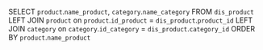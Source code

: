 SELECT `product`.`name_product`, `category`.`name_category` FROM `dis_product`
  LEFT JOIN `product` on `product`.`id_product` = `dis_product`.`product_id`
  LEFT JOIN `category` on `category`.`id_category` = `dis_product`.`category_id`
  ORDER BY `product`.`name_product`
